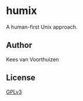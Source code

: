 # humix

A human-first Unix approach.

## Author

Kees van Voorthuizen

## License

[GPLv3](./LICENSE)
